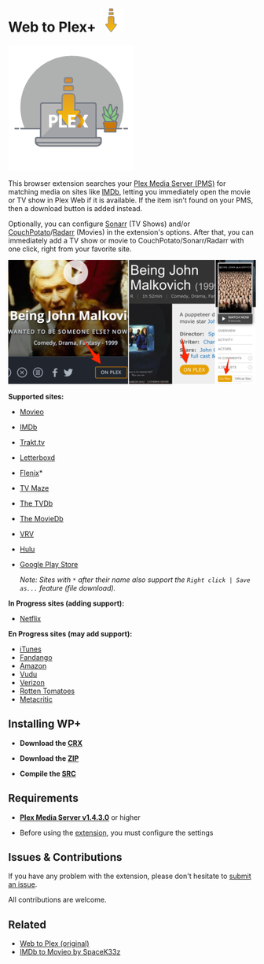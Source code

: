 # Web to Plex+ ![Icon](src/img/48.png)

![Logo](src/img/256.png)

This browser extension searches your [Plex Media Server (PMS)](https://www.plex.tv/downloads/) for matching media on sites like [IMDb](https://imdb.com), letting you immediately open the movie or TV show in Plex Web if it is available. If the item isn't found on your PMS, then a download button is added instead.

Optionally, you can configure [Sonarr](https://sonarr.tv/) (TV Shows) and/or [CouchPotato](https://couchpota.to/)/[Radarr](https://radarr.video/) (Movies) in the extension's options. After that, you can immediately add a TV show or movie to CouchPotato/Sonarr/Radarr with one click, right from your favorite site.

![Examples](example.png)

**Supported sites:**

 - [Movieo](http://movieo.me/)
 - [IMDb](http://imdb.com/)
 - [Trakt.tv](https://trakt.tv/)
 - [Letterboxd](https://letterboxd.com/)
 - [Flenix](https://flenix.co/)*
 - [TV Maze](http://www.tvmaze.com/)
 - [The TVDb](https://www.thetvdb.com/)
 - [The MovieDb](https://www.themoviedb.org/)
 - [VRV](https://vrv.co/)
 - [Hulu](https://hulu.com/)
 - [Google Play Store](https://play.google.com/store/movies/)
	
	*Note: Sites with `*` after their name also support the `Right click | Save as...` feature (file download).*

**In Progress sites (adding support):**

- [Netflix](https://netflix.com/)

**En Progress sites (may add support):**

- [iTunes](https://itunes.apple.com/)
- [Fandango](https://www.fandango.com/)
- [Amazon](https://www.amazon.com/)
- [Vudu](https://www.vudu.com/)
- [Verizon](https://www.verizon.com/)
- [Rotten Tomatoes](https://www.rottentomatoes.com/)
- [Metacritic](http://www.metacritic.com/)

## Installing WP+

- **Download the [CRX](https://github.com/Ephellon/web-to-plex/raw/master/fmogifaocbjoobjbgmfbnhekmiahjgie.crx)**

- **Download the [ZIP](https://github.com/Ephellon/web-to-plex/raw/master/fmogifaocbjoobjbgmfbnhekmiahjgie.zip)**

- **Compile the [SRC](https://github.com/Ephellon/web-to-plex/tree/master/src)**

## Requirements

+ [**Plex Media Server v1.4.3.0**](https://www.plex.tv/downloads/#getdownload) or higher

+ Before using the [extension](chrome://extensions), you must configure the settings

## Issues & Contributions

If you have any problem with the extension, please don't hesitate to [submit an issue](https://github.com/Ephellon/web-to-plex/issues/new).

All contributions are welcome.

## Related

- [Web to Plex (original)](https://github.com/SpaceK33z/web-to-plex)
- [IMDb to Movieo by SpaceK33z](https://github.com/SpaceK33z/imdb-to-movieo)
